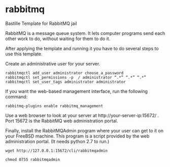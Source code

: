 # rabbitmq
Bastille Template for RabbitMQ jail

RabbitMQ is a message queue system. It lets computer programs send each 
other work to do, without waiting for them to do it.


After applying the template and running it you have to do several steps to use this template.

Create an administrative user for your server.

	rabbitmqctl add_user administrator choose_a_password
	rabbitmqctl set_permissions -p  / administrator “.*” “.*” “.*”
	rabbitmqctl set_user_tags administrator administrator

If you want the web-based management interface, run the following command:


	rabbitmq-plugins enable rabbitmq_management

Use a web browser to look at your server at http://your-server-ip:15672/ . Port 15672 
is the RabbitMQ web administration portal.

Finally, install the RabbitMQAdmin program where your user can get to it on your FreeBSD 
machine. This program is a script provided by the web administration portal. (It needs 
python 2.7 to run.)

	wget http://127.0.0.1:15672/cli/rabbitmqadmin

	chmod 0755 rabbitmqadmin



